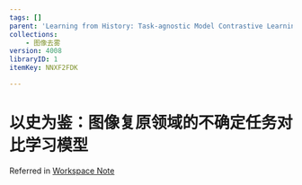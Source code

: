 ```yaml
---
tags: []
parent: 'Learning from History: Task-agnostic Model Contrastive Learning for Image Restoration'
collections:
    - 图像去雾
version: 4008
libraryID: 1
itemKey: NNXF2FDK

---
```

# 以史为鉴：图像复原领域的不确定任务对比学习模型

Referred in <a href="./学术论文笔记汇总-RYZ5DF37.md" class="internal-link" zhref="zotero://note/u/RYZ5DF37/?ignore=1&#x26;line=-1" ztype="znotelink" class="internal-link">Workspace Note</a>
